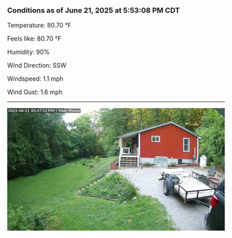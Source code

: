 ### Conditions as of June 21, 2025 at 5:53:08 PM CDT 

Temperature: 80.70 &deg;F

Feels like: 80.70 &deg;F

Humidity: 90%

Wind Direction: SSW

Windspeed: 1.1 mph

Wind Gust: 1.6 mph

---

<img src="./images/latest.jpeg"/>

